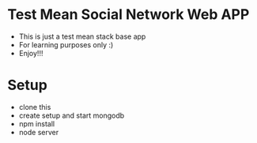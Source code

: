 # Test Mean Social Network Web APP
* This is just a test mean stack base app
* For learning purposes only :)
* Enjoy!!!


# Setup
* clone this
* create setup and start mongodb
* npm install
* node server
